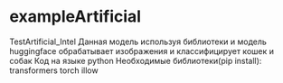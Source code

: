 # exampleArtificial
TestArtificial_Intel
Данная модель используя библиотеки и модель huggingface обрабатывает изображения и классифицирует кошек и собак 
Код на языке python
Необходимые библиотеки(pip install):
  transformers
  torch
  illow
